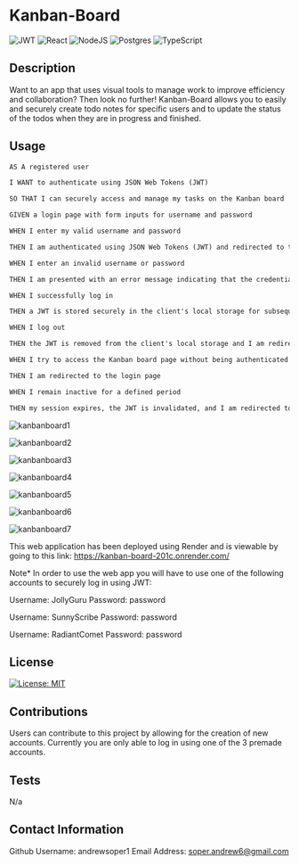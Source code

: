 # Kanban-Board
![JWT](https://img.shields.io/badge/JWT-black?style=for-the-badge&logo=JSON%20web%20tokens)
![React](https://img.shields.io/badge/react-%2320232a.svg?style=for-the-badge&logo=react&logoColor=%2361DAFB)
![NodeJS](https://img.shields.io/badge/node.js-6DA55F?style=for-the-badge&logo=node.js&logoColor=white)
![Postgres](https://img.shields.io/badge/postgres-%23316192.svg?style=for-the-badge&logo=postgresql&logoColor=white)
![TypeScript](https://img.shields.io/badge/typescript-%23007ACC.svg?style=for-the-badge&logo=typescript&logoColor=white)


## Description
  Want to an app that uses visual tools to manage work to improve efficiency and collaboration? Then look no further! Kanban-Board allows you to easily and securely create todo notes for specific users and to update the status of the todos when they are in progress and finished.

## Usage
```md
AS A registered user

I WANT to authenticate using JSON Web Tokens (JWT)

SO THAT I can securely access and manage my tasks on the Kanban board
```
```md
GIVEN a login page with form inputs for username and password

WHEN I enter my valid username and password

THEN I am authenticated using JSON Web Tokens (JWT) and redirected to the main Kanban board page

WHEN I enter an invalid username or password

THEN I am presented with an error message indicating that the credentials are incorrect

WHEN I successfully log in

THEN a JWT is stored securely in the client's local storage for subsequent authenticated requests

WHEN I log out

THEN the JWT is removed from the client's local storage and I am redirected to the login page

WHEN I try to access the Kanban board page without being authenticated

THEN I am redirected to the login page

WHEN I remain inactive for a defined period

THEN my session expires, the JWT is invalidated, and I am redirected to the login page upon my next action
```
![kanbanboard1](https://github.com/user-attachments/assets/c0858cbf-fd3d-41bb-b15c-78e93ca22549)

![kanbanboard2](https://github.com/user-attachments/assets/c1d2a84e-52bc-4dde-983f-1447ecc8eb8a)

![kanbanboard3](https://github.com/user-attachments/assets/062520e4-7008-45ee-a6f4-4eb78dd53a6e)

![kanbanboard4](https://github.com/user-attachments/assets/1b834494-a446-4828-b9fc-a380cceb3d02)

![kanbanboard5](https://github.com/user-attachments/assets/0070007c-58cf-4f71-a8bf-03e7d10dbf94)

![kanbanboard6](https://github.com/user-attachments/assets/1a5e036e-ab30-466e-8ff1-565724ded59f)

![kanbanboard7](https://github.com/user-attachments/assets/63c631b3-c874-468e-bfd6-20942ea247e1)

This web application has been deployed using Render and is viewable by going to this link: https://kanban-board-201c.onrender.com/

Note* In order to use the web app you will have to use one of the following accounts to securely log in using JWT:

Username: JollyGuru
Password: password

Username: SunnyScribe
Password: password

Username: RadiantComet
Password: password

## License
[![License: MIT](https://img.shields.io/badge/License-MIT-yellow.svg)](https://opensource.org/licenses/MIT)

## Contributions
  Users can contribute to this project by allowing for the creation of new accounts. Currently you are only able to log in using one of the 3 premade accounts. 

## Tests
N/a

## Contact Information
Github Username: andrewsoper1
Email Address: soper.andrew6@gmail.com




